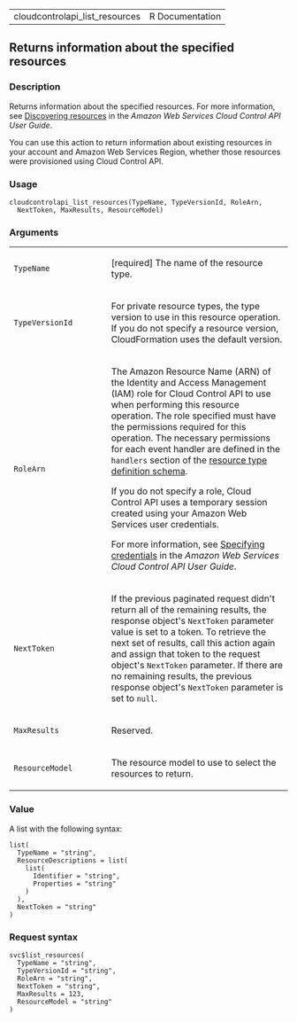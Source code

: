 <table style="width: 100%;">
<tbody>
<tr class="odd">
<td>cloudcontrolapi_list_resources</td>
<td style="text-align: right;">R Documentation</td>
</tr>
</tbody>
</table>

## Returns information about the specified resources

### Description

Returns information about the specified resources. For more information,
see [Discovering
resources](https://docs.aws.amazon.com/cloudcontrolapi/latest/userguide/resource-operations-list.html)
in the *Amazon Web Services Cloud Control API User Guide*.

You can use this action to return information about existing resources
in your account and Amazon Web Services Region, whether those resources
were provisioned using Cloud Control API.

### Usage

    cloudcontrolapi_list_resources(TypeName, TypeVersionId, RoleArn,
      NextToken, MaxResults, ResourceModel)

### Arguments

<table>
<colgroup>
<col style="width: 35%" />
<col style="width: 65%" />
</colgroup>
<tbody>
<tr class="odd">
<td><code
id="cloudcontrolapi_list_resources_:_TypeName">TypeName</code></td>
<td><p>[required] The name of the resource type.</p></td>
</tr>
<tr class="even">
<td><code
id="cloudcontrolapi_list_resources_:_TypeVersionId">TypeVersionId</code></td>
<td><p>For private resource types, the type version to use in this
resource operation. If you do not specify a resource version,
CloudFormation uses the default version.</p></td>
</tr>
<tr class="odd">
<td><code
id="cloudcontrolapi_list_resources_:_RoleArn">RoleArn</code></td>
<td><p>The Amazon Resource Name (ARN) of the Identity and Access
Management (IAM) role for Cloud Control API to use when performing this
resource operation. The role specified must have the permissions
required for this operation. The necessary permissions for each event
handler are defined in the <code>handlers</code> section of the <a
href="https://docs.aws.amazon.com/cloudformation-cli/latest/userguide/resource-type-schema.html">resource
type definition schema</a>.</p>
<p>If you do not specify a role, Cloud Control API uses a temporary
session created using your Amazon Web Services user credentials.</p>
<p>For more information, see <a
href="https://docs.aws.amazon.com/cloudcontrolapi/latest/userguide/resource-operations.html#resource-operations-permissions">Specifying
credentials</a> in the <em>Amazon Web Services Cloud Control API User
Guide</em>.</p></td>
</tr>
<tr class="even">
<td><code
id="cloudcontrolapi_list_resources_:_NextToken">NextToken</code></td>
<td><p>If the previous paginated request didn't return all of the
remaining results, the response object's <code>NextToken</code>
parameter value is set to a token. To retrieve the next set of results,
call this action again and assign that token to the request object's
<code>NextToken</code> parameter. If there are no remaining results, the
previous response object's <code>NextToken</code> parameter is set to
<code>null</code>.</p></td>
</tr>
<tr class="odd">
<td><code
id="cloudcontrolapi_list_resources_:_MaxResults">MaxResults</code></td>
<td><p>Reserved.</p></td>
</tr>
<tr class="even">
<td><code
id="cloudcontrolapi_list_resources_:_ResourceModel">ResourceModel</code></td>
<td><p>The resource model to use to select the resources to
return.</p></td>
</tr>
</tbody>
</table>

### Value

A list with the following syntax:

    list(
      TypeName = "string",
      ResourceDescriptions = list(
        list(
          Identifier = "string",
          Properties = "string"
        )
      ),
      NextToken = "string"
    )

### Request syntax

    svc$list_resources(
      TypeName = "string",
      TypeVersionId = "string",
      RoleArn = "string",
      NextToken = "string",
      MaxResults = 123,
      ResourceModel = "string"
    )
